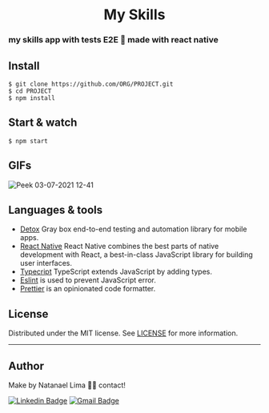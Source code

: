 
<p align='center'>
  <h1 align='center'> My Skills </h1>
</p>


### my skills app with tests E2E 🤖 made with react native

## Install

    $ git clone https://github.com/ORG/PROJECT.git
    $ cd PROJECT
    $ npm install

## Start & watch

    $ npm start
    
## GIFs
    
![Peek 03-07-2021 12-41](https://user-images.githubusercontent.com/52014318/124359631-2f7e9b00-dbfc-11eb-9931-2fe78ce441ce.gif)

## Languages & tools

- [Detox](https://github.com/wix/Detox) Gray box end-to-end testing and automation library for mobile apps.
- [React Native](https://reactnative.dev/) React Native combines the best parts of native development with React, a best-in-class JavaScript library for building user interfaces.
- [Typecript](https://www.typescriptlang.org/) TypeScript extends JavaScript by adding types.
- [Eslint](https://eslint.org/) is used to prevent JavaScript error.
- [Prettier](https://prettier.io/docs/en/index.html) is an opinionated code formatter.

## License

Distributed under the MIT license. See [LICENSE](LICENSE) for more information.

---

## Author

Make by Natanael Lima 👋🏽 contact!

[![Linkedin Badge](https://img.shields.io/badge/-Natanelvich-blue?style=flat-square&logo=Linkedin&logoColor=white&link=https://www.linkedin.com/in/natanaelvich/)](https://www.linkedin.com/in/natanaelvich/)
[![Gmail Badge](https://img.shields.io/badge/-taelima1997@gmail.com-red?style=flat-square&link=mailto:taelima1997@gmail.com)](mailto:taelima1997@gmail.com)
